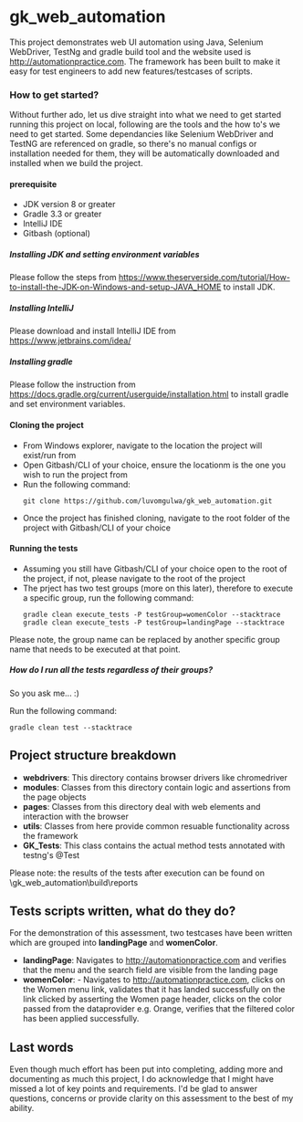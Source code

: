 # gk_web_automation

This project demonstrates web UI automation using Java, Selenium WebDriver, TestNg and gradle build tool and the website used is http://automationpractice.com.
The framework has been built to make it easy for test engineers to add new features/testcases of scripts.

### How to get started?

Without further ado, let us dive straight into what we need to get started running this project on local,
following are the tools and the how to's we need to get started. Some dependancies like Selenium WebDriver and TestNG are referenced on gradle,
so there's no manual configs or installation needed for them, they will be automatically downloaded and installed when we build the project.

#### prerequisite

* JDK version 8 or greater
* Gradle 3.3 or greater
* IntelliJ IDE
* Gitbash (optional)

##### Installing JDK and setting environment variables

Please follow the steps from https://www.theserverside.com/tutorial/How-to-install-the-JDK-on-Windows-and-setup-JAVA_HOME to install JDK.

##### Installing IntelliJ

Please download and install IntelliJ IDE from https://www.jetbrains.com/idea/

##### Installing gradle

Please follow the instruction from https://docs.gradle.org/current/userguide/installation.html to install gradle and set environment variables.

#### Cloning the project

- From Windows explorer, navigate to the location the project will exist/run from
- Open Gitbash/CLI of your choice, ensure the locationm is the one you wish to run the project from
- Run the following command:
  ```
  git clone https://github.com/luvomgulwa/gk_web_automation.git
  ```
- Once the project has finished cloning, navigate to the root folder of the project with Gitbash/CLI of your choice

#### Running the tests

- Assuming you still have Gitbash/CLI of your choice open to the root of the project, if not, please navigate to the root of the project
- The prject has two test groups (more on this later), therefore to execute a specific group, run the following command:
  ```
  gradle clean execute_tests -P testGroup=womenColor --stacktrace
  gradle clean execute_tests -P testGroup=landingPage --stacktrace
  ```

Please note, the group name can be replaced by another specific group name that needs to be executed at that point.

##### How do I run all the tests regardless of their groups?

So you ask me... :)

Run the following command:
```
gradle clean test --stacktrace
```

## Project structure breakdown

- **webdrivers**: This directory contains browser drivers like chromedriver
- **modules**: Classes from this directory contain logic and assertions from the page objects
- **pages**: Classes from this directory deal with web elements and interaction with the browser
- **utils**: Classes from here provide common resuable functionality across the framework
- **GK_Tests**: This class contains the actual method tests annotated with testng's @Test

Please note: the results of the tests after execution can be found on \gk_web_automation\build\reports

## Tests scripts written, what do they do?

For the demonstration of this assessment, two testcases have been written which are grouped into **landingPage** and **womenColor**.

- **landingPage**: Navigates to http://automationpractice.com and verifies that the menu and the search field are visible from the landing page
- **womenColor**: - Navigates to http://automationpractice.com,
                  clicks on the Women menu link, 
                  validates that it has landed successfully on the link clicked by asserting the Women page header, 
                  clicks on the color passed from the dataprovider e.g. Orange,
                  verifies that the filtered color has been applied successfully.
                  

## Last words

Even though much effort has been put into completing, adding more and documenting as much this project, I do acknowledge that I might have missed a lot of key points and requirements. I'd be glad to answer questions, concerns or provide clarity on this assessment to the best of my ability.
